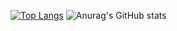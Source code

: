 [![Top Langs](https://github-readme-stats.vercel.app/api/top-langs/?username=92gahov)](https://github.com/92gahov/github-readme-stats)
![Anurag's GitHub stats](https://github-readme-stats.vercel.app/api?username=92gahov&show_icons=true&theme=transparent)
